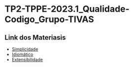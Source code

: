 # TP2-TPPE-2023.1_Qualidade-Codigo_Grupo-TIVAS

## Link dos Materiasis

* [Simplicidade](https://github.com/Thiagof99/TP2-TPPE-2023.1_Qualidade-Codigo_Grupo-TIVAS/blob/main/simplicidade/README.md)
* [Idiomático](https://github.com/Thiagof99/TP2-TPPE-2023.1_Qualidade-Codigo_Grupo-TIVAS/blob/main/idiomatico/README.md)
* [Extensibilidade](https://github.com/Thiagof99/TP2-TPPE-2023.1_Qualidade-Codigo_Grupo-TIVAS/blob/main/extensibilidade/README.md)